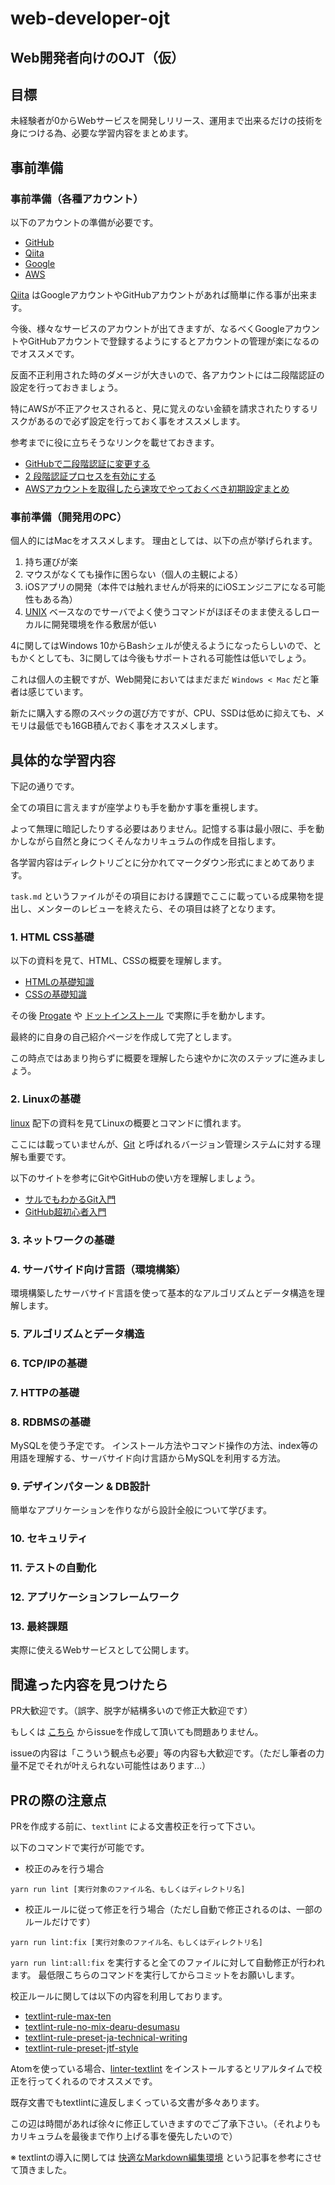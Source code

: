 # web-developer-ojt

## Web開発者向けのOJT（仮）

## 目標

未経験者が0からWebサービスを開発しリリース、運用まで出来るだけの技術を身につける為、必要な学習内容をまとめます。

## 事前準備

### 事前準備（各種アカウント）

以下のアカウントの準備が必要です。

- [GitHub](https://github.com/)
- [Qiita](https://qiita.com/about)
- [Google](https://accounts.google.com/SignUp?hl=ja)
- [AWS](https://aws.amazon.com/jp/account/)

[Qiita](https://qiita.com/about) はGoogleアカウントやGitHubアカウントがあれば簡単に作る事が出来ます。

今後、様々なサービスのアカウントが出てきますが、なるべくGoogleアカウントやGitHubアカウントで登録するようにするとアカウントの管理が楽になるのでオススメです。

反面不正利用された時のダメージが大きいので、各アカウントには二段階認証の設定を行っておきましょう。

特にAWSが不正アクセスされると、見に覚えのない金額を請求されたりするリスクがあるので必ず設定を行っておく事をオススメします。

参考までに役に立ちそうなリンクを載せておきます。

- [GitHubで二段階認証に変更する](https://qiita.com/non0311/items/a67a7e7c5599c7ace0c4)
- [2 段階認証プロセスを有効にする](https://support.google.com/accounts/answer/185839?hl=ja)
- [AWSアカウントを取得したら速攻でやっておくべき初期設定まとめ](https://qiita.com/tmknom/items/303db2d1d928db720888)

### 事前準備（開発用のPC）

個人的にはMacをオススメします。
理由としては、以下の点が挙げられます。

1. 持ち運びが楽
1. マウスがなくても操作に困らない（個人の主観による）
1. iOSアプリの開発（本件では触れませんが将来的にiOSエンジニアになる可能性もある為）
1. [UNIX](https://ja.wikipedia.org/wiki/UNIX) ベースなのでサーバでよく使うコマンドがほぼそのまま使えるしローカルに開発環境を作る敷居が低い

4に関してはWindows 10からBashシェルが使えるようになったらしいので、ともかくとしても、3に関しては今後もサポートされる可能性は低いでしょう。

これは個人の主観ですが、Web開発においてはまだまだ `Windows < Mac` だと筆者は感じています。

新たに購入する際のスペックの選び方ですが、CPU、SSDは低めに抑えても、メモリは最低でも16GB積んでおく事をオススメします。

## 具体的な学習内容

下記の通りです。

全ての項目に言えますが座学よりも手を動かす事を重視します。

よって無理に暗記したりする必要はありません。記憶する事は最小限に、手を動かしながら自然と身につくそんなカリキュラムの作成を目指します。

各学習内容はディレクトリごとに分かれてマークダウン形式にまとめてあります。

`task.md` というファイルがその項目における課題でここに載っている成果物を提出し、メンターのレビューを終えたら、その項目は終了となります。

### 1. HTML CSS基礎

以下の資料を見て、HTML、CSSの概要を理解します。

- [HTMLの基礎知識](https://github.com/keitakn/web-developer-ojt/blob/master/docs/html-css/html.md)
- [CSSの基礎知識](https://github.com/keitakn/web-developer-ojt/blob/master/docs/html-css/css.md)

その後 [Progate](https://prog-8.com/) や [ドットインストール](https://dotinstall.com/) で実際に手を動かします。

最終的に自身の自己紹介ページを作成して完了とします。

この時点ではあまり拘らずに概要を理解したら速やかに次のステップに進みましょう。

### 2. Linuxの基礎

[linux](https://github.com/keitakn/web-developer-ojt/tree/master/docs/linux) 配下の資料を見てLinuxの概要とコマンドに慣れます。

ここには載っていませんが、[Git](https://git-scm.com/) と呼ばれるバージョン管理システムに対する理解も重要です。

以下のサイトを参考にGitやGitHubの使い方を理解しましょう。

- [サルでもわかるGit入門](https://backlog.com/ja/git-tutorial/)
- [GitHub超初心者入門](https://qiita.com/nnahito/items/565f8755e70c51532459)

### 3. ネットワークの基礎

### 4. サーバサイド向け言語（環境構築）

環境構築したサーバサイド言語を使って基本的なアルゴリズムとデータ構造を理解します。

### 5. アルゴリズムとデータ構造

### 6. TCP/IPの基礎

### 7. HTTPの基礎

### 8. RDBMSの基礎

MySQLを使う予定です。
インストール方法やコマンド操作の方法、index等の用語を理解する、サーバサイド向け言語からMySQLを利用する方法。

### 9. デザインパターン & DB設計

簡単なアプリケーションを作りながら設計全般について学びます。

### 10. セキュリティ

### 11. テストの自動化

### 12. アプリケーションフレームワーク

### 13. 最終課題

実際に使えるWebサービスとして公開します。

## 間違った内容を見つけたら

PR大歓迎です。（誤字、脱字が結構多いので修正大歓迎です）

もしくは [こちら](https://github.com/keita-nishimoto/web-developer-ojt/issues) からissueを作成して頂いても問題ありません。

issueの内容は「こういう観点も必要」等の内容も大歓迎です。（ただし筆者の力量不足でそれが叶えられない可能性はあります…）

## PRの際の注意点

PRを作成する前に、`textlint` による文書校正を行って下さい。

以下のコマンドで実行が可能です。

- 校正のみを行う場合

```
yarn run lint [実行対象のファイル名、もしくはディレクトリ名]
```

- 校正ルールに従って修正を行う場合（ただし自動で修正されるのは、一部のルールだけです）

```
yarn run lint:fix [実行対象のファイル名、もしくはディレクトリ名]
```

`yarn run lint:all:fix` を実行すると全てのファイルに対して自動修正が行われます。
最低限こちらのコマンドを実行してからコミットをお願いします。

校正ルールに関しては以下の内容を利用しております。

- [textlint-rule-max-ten](https://github.com/textlint-ja/textlint-rule-max-ten)
- [textlint-rule-no-mix-dearu-desumasu](https://github.com/textlint-ja/textlint-rule-no-mix-dearu-desumasu)
- [textlint-rule-preset-ja-technical-writing](https://github.com/textlint-ja/textlint-rule-preset-ja-technical-writing)
- [textlint-rule-preset-jtf-style](https://github.com/textlint-ja/textlint-rule-preset-JTF-style)

Atomを使っている場合、[linter-textlint](https://atom.io/packages/linter-textlint) をインストールするとリアルタイムで校正を行ってくれるのでオススメです。

既存文書でもtextlintに違反しまくっている文書が多々あります。

この辺は時間があれば徐々に修正していきますのでご了承下さい。（それよりもカリキュラムを最後まで作り上げる事を優先したいので）

※ textlintの導入に関しては [快適なMarkdown編集環境](https://qiita.com/daichiii/items/d36f52c45c744177eb7c) という記事を参考にさせて頂きました。
